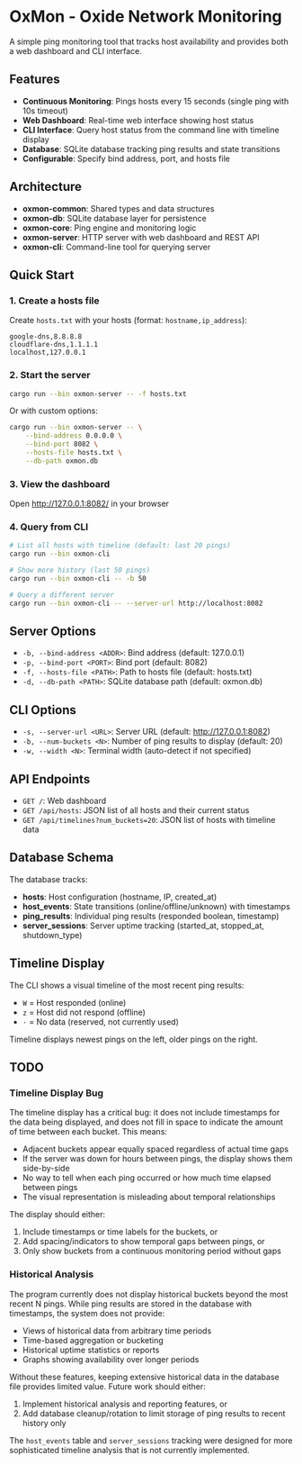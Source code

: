 # OxMon - Oxide Network Monitoring

A simple ping monitoring tool that tracks host availability and provides
both a web dashboard and CLI interface.

## Features

- **Continuous Monitoring**: Pings hosts every 15 seconds (single ping with 10s timeout)
- **Web Dashboard**: Real-time web interface showing host status
- **CLI Interface**: Query host status from the command line with timeline display
- **Database**: SQLite database tracking ping results and state transitions
- **Configurable**: Specify bind address, port, and hosts file

## Architecture

- **oxmon-common**: Shared types and data structures
- **oxmon-db**: SQLite database layer for persistence
- **oxmon-core**: Ping engine and monitoring logic
- **oxmon-server**: HTTP server with web dashboard and REST API
- **oxmon-cli**: Command-line tool for querying server

## Quick Start

### 1. Create a hosts file

Create `hosts.txt` with your hosts (format: `hostname,ip_address`):

```
google-dns,8.8.8.8
cloudflare-dns,1.1.1.1
localhost,127.0.0.1
```

### 2. Start the server

```bash
cargo run --bin oxmon-server -- -f hosts.txt
```

Or with custom options:

```bash
cargo run --bin oxmon-server -- \
    --bind-address 0.0.0.0 \
    --bind-port 8082 \
    --hosts-file hosts.txt \
    --db-path oxmon.db
```

### 3. View the dashboard

Open http://127.0.0.1:8082/ in your browser

### 4. Query from CLI

```bash
# List all hosts with timeline (default: last 20 pings)
cargo run --bin oxmon-cli

# Show more history (last 50 pings)
cargo run --bin oxmon-cli -- -b 50

# Query a different server
cargo run --bin oxmon-cli -- --server-url http://localhost:8082
```

## Server Options

- `-b, --bind-address <ADDR>`: Bind address (default: 127.0.0.1)
- `-p, --bind-port <PORT>`: Bind port (default: 8082)
- `-f, --hosts-file <PATH>`: Path to hosts file (default: hosts.txt)
- `-d, --db-path <PATH>`: SQLite database path (default: oxmon.db)

## CLI Options

- `-s, --server-url <URL>`: Server URL (default: http://127.0.0.1:8082)
- `-b, --num-buckets <N>`: Number of ping results to display (default: 20)
- `-w, --width <N>`: Terminal width (auto-detect if not specified)

## API Endpoints

- `GET /`: Web dashboard
- `GET /api/hosts`: JSON list of all hosts and their current status
- `GET /api/timelines?num_buckets=20`: JSON list of hosts with timeline data

## Database Schema

The database tracks:
- **hosts**: Host configuration (hostname, IP, created_at)
- **host_events**: State transitions (online/offline/unknown) with timestamps
- **ping_results**: Individual ping results (responded boolean, timestamp)
- **server_sessions**: Server uptime tracking (started_at, stopped_at, shutdown_type)

## Timeline Display

The CLI shows a visual timeline of the most recent ping results:
- `W` = Host responded (online)
- `z` = Host did not respond (offline)
- `·` = No data (reserved, not currently used)

Timeline displays newest pings on the left, older pings on the right.

## TODO

### Timeline Display Bug
The timeline display has a critical bug: it does not include timestamps for the data being displayed, and does not fill in space to indicate the amount of time between each bucket. This means:
- Adjacent buckets appear equally spaced regardless of actual time gaps
- If the server was down for hours between pings, the display shows them side-by-side
- No way to tell when each ping occurred or how much time elapsed between pings
- The visual representation is misleading about temporal relationships

The display should either:
1. Include timestamps or time labels for the buckets, or
2. Add spacing/indicators to show temporal gaps between pings, or
3. Only show buckets from a continuous monitoring period without gaps

### Historical Analysis
The program currently does not display historical buckets beyond the most recent N pings. While ping results are stored in the database with timestamps, the system does not provide:
- Views of historical data from arbitrary time periods
- Time-based aggregation or bucketing
- Historical uptime statistics or reports
- Graphs showing availability over longer periods

Without these features, keeping extensive historical data in the database file provides limited value. Future work should either:
1. Implement historical analysis and reporting features, or
2. Add database cleanup/rotation to limit storage of ping results to recent history only

The `host_events` table and `server_sessions` tracking were designed for more sophisticated timeline analysis that is not currently implemented.
